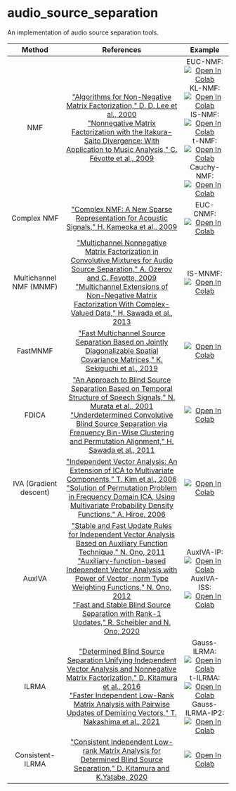 # audio_source_separation
An implementation of audio source separation tools.

| Method | References | Example |
|:-:|:-:|:-:|
| NMF | ["Algorithms for Non-Negative Matrix Factorization," D. D. Lee et al., 2000](https://dl.acm.org/doi/10.5555/3008751.3008829) <br> ["Nonnegative Matrix Factorization with the Itakura-Saito Divergence: With Application to Music Analysis," C. Févotte et al., 2009](https://ieeexplore.ieee.org/document/6797100) | EUC-NMF: [![Open In Colab](https://colab.research.google.com/assets/colab-badge.svg)](https://colab.research.google.com/github/tky823/audio_source_separation/blob/main/egs/nmf-example/euc-nmf/test_euc-nmf.ipynb) <br> KL-NMF: [![Open In Colab](https://colab.research.google.com/assets/colab-badge.svg)](https://colab.research.google.com/github/tky823/audio_source_separation/blob/main/egs/nmf-example/kl-nmf/test_kl-nmf.ipynb) <br> IS-NMF: [![Open In Colab](https://colab.research.google.com/assets/colab-badge.svg)](https://colab.research.google.com/github/tky823/audio_source_separation/blob/main/egs/nmf-example/is-nmf/test_is-nmf.ipynb) <br> t-NMF: [![Open In Colab](https://colab.research.google.com/assets/colab-badge.svg)](https://colab.research.google.com/github/tky823/audio_source_separation/blob/main/egs/nmf-example/t-nmf/test_t-nmf.ipynb) <br> Cauchy-NMF: [![Open In Colab](https://colab.research.google.com/assets/colab-badge.svg)](https://colab.research.google.com/github/tky823/audio_source_separation/blob/main/egs/nmf-example/cauchy-nmf/test_cauchy-nmf.ipynb) |
| Complex NMF | ["Complex NMF: A New Sparse Representation for Acoustic Signals," H. Kameoka et al., 2009](https://ieeexplore.ieee.org/document/4960364) | EUC-CNMF: [![Open In Colab](https://colab.research.google.com/assets/colab-badge.svg)](https://colab.research.google.com/github/tky823/audio_source_separation/blob/main/egs/nmf-example/cnmf/test_euc-cnmf.ipynb) |
| Multichannel NMF (MNMF) | ["Multichannel Nonnegative Matrix Factorization in Convolutive Mixtures for Audio Source Separation," A. Ozerov and C. Fevotte, 2009](https://ieeexplore.ieee.org/document/5229304) <br> ["Multichannel Extensions of Non-Negative Matrix Factorization With Complex-Valued Data," H. Sawada et al., 2013](https://ieeexplore.ieee.org/document/6410389) | IS-MNMF: [![Open In Colab](https://colab.research.google.com/assets/colab-badge.svg)](https://colab.research.google.com/github/tky823/audio_source_separation/blob/main/egs/bss-example/mnmf/test_is-mnmf.ipynb) |
| FastMNMF | ["Fast Multichannel Source Separation Based on Jointly Diagonalizable Spatial Covariance Matrices," K. Sekiguchi et al., 2019](https://arxiv.org/abs/1903.03237) | [![Open In Colab](https://colab.research.google.com/assets/colab-badge.svg)](https://colab.research.google.com/github/tky823/audio_source_separation/blob/main/egs/bss-example/mnmf/test_fast-mnmf.ipynb) |
| FDICA | ["An Approach to Blind Source Separation Based on Temporal Structure of Speech Signals," N. Murata et al., 2001](https://www.sciencedirect.com/science/article/abs/pii/S0925231200003453) <br> ["Underdetermined Convolutive Blind Source Separation via Frequency Bin-Wise Clustering and Permutation Alignment," H. Sawada et al., 2011](https://ieeexplore.ieee.org/document/5473129) | [![Open In Colab](https://colab.research.google.com/assets/colab-badge.svg)](https://colab.research.google.com/github/tky823/audio_source_separation/blob/main/egs/bss-example/fdica/test_fdica.ipynb) |
| IVA (Gradient descent) | ["Independent Vector Analysis: An Extension of ICA to Multivariate Components," T. Kim et al., 2006](https://link.springer.com/chapter/10.1007/11679363_21) <br> ["Solution of Permutation Problem in Frequency Domain ICA, Using Multivariate Probability Density Functions," A. Hiroe, 2006](https://link.springer.com/chapter/10.1007/11679363_75) | [![Open In Colab](https://colab.research.google.com/assets/colab-badge.svg)](https://colab.research.google.com/github/tky823/audio_source_separation/blob/main/egs/bss-example/iva/test_grad-iva.ipynb) |
| AuxIVA | ["Stable and Fast Update Rules for Independent Vector Analysis Based on Auxiliary Function Technique," N. Ono, 2011](https://ieeexplore.ieee.org/document/6082320) <br> ["Auxiliary-function-based Independent Vector Analysis with Power of Vector-norm Type Weighting Functions," N. Ono, 2012](https://ieeexplore.ieee.org/document/6411886) <br> ["Fast and Stable Blind Source Separation with Rank-1 Updates," R. Scheibler and N. Ono, 2020](https://ieeexplore.ieee.org/document/9053556) | AuxIVA-IP: [![Open In Colab](https://colab.research.google.com/assets/colab-badge.svg)](https://colab.research.google.com/github/tky823/audio_source_separation/blob/main/egs/bss-example/iva/test_aux-iva-ip.ipynb) <br> AuxIVA-ISS: [![Open In Colab](https://colab.research.google.com/assets/colab-badge.svg)](https://colab.research.google.com/github/tky823/audio_source_separation/blob/main/egs/bss-example/iva/test_aux-iva-iss.ipynb) |
| ILRMA | ["Determined Blind Source Separation Unifying Independent Vector Analysis and Nonnegative Matrix Factorization," D. Kitamura et al., 2016](https://ieeexplore.ieee.org/document/7486081) <br> ["Faster Independent Low-Rank Matrix Analysis with Pairwise Updates of Demixing Vectors," T. Nakashima et al., 2021](https://ieeexplore.ieee.org/document/9287508) | Gauss-ILRMA: [![Open In Colab](https://colab.research.google.com/assets/colab-badge.svg)](https://colab.research.google.com/github/tky823/audio_source_separation/blob/main/egs/bss-example/ilrma/test_gauss-ilrma.ipynb) <br> t-ILRMA: [![Open In Colab](https://colab.research.google.com/assets/colab-badge.svg)](https://colab.research.google.com/github/tky823/audio_source_separation/blob/main/egs/bss-example/ilrma/test_t-ilrma.ipynb) <br> Gauss-ILRMA-IP2: [![Open In Colab](https://colab.research.google.com/assets/colab-badge.svg)](https://colab.research.google.com/github/tky823/audio_source_separation/blob/main/egs/bss-example/ilrma/test_gauss-ilrma-ip2.ipynb)|
| Consistent-ILRMA | ["Consistent Independent Low-rank Matrix Analysis for Determined Blind Source Separation," D. Kitamura and K.Yatabe, 2020](https://asp-eurasipjournals.springeropen.com/articles/10.1186/s13634-020-00704-4)| [![Open In Colab](https://colab.research.google.com/assets/colab-badge.svg)](https://colab.research.google.com/github/tky823/audio_source_separation/blob/main/egs/bss-example/ilrma/test_consistent-ilrma.ipynb) |